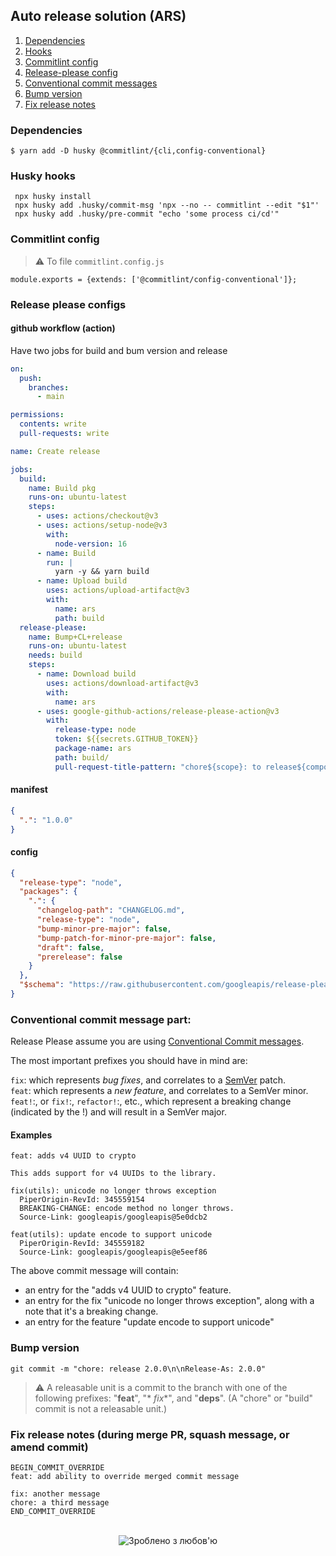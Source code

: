 Auto release solution (ARS)
--

1. [Dependencies](#dependencies)
2. [Hooks](#husky-hooks)
3. [Commitlint config](#commitlint-config)
4. [Release-please config](release-please-config.json)
5. [Conventional commit messages](#conventional-commit-message-part-)
6. [Bump version](#bump-version)
7. [Fix release notes](#fix-release-notes--during-merge-pr-squash-message-or-amend-commit-)

### Dependencies

```shell
$ yarn add -D husky @commitlint/{cli,config-conventional}  
```

### Husky hooks

```shell
 npx husky install
 npx husky add .husky/commit-msg 'npx --no -- commitlint --edit "$1"'
 npx husky add .husky/pre-commit "echo 'some process ci/cd'" 
```

### Commitlint config

> ⚠️ To file `commitlint.config.js`

```module.exports = {extends: ['@commitlint/config-conventional']};```

### Release please configs

#### github workflow (action)

Have two jobs for build and bum version and release

```yaml
on:
  push:
    branches:
      - main

permissions:
  contents: write
  pull-requests: write

name: Create release

jobs:
  build:
    name: Build pkg
    runs-on: ubuntu-latest
    steps:
      - uses: actions/checkout@v3
      - uses: actions/setup-node@v3
        with:
          node-version: 16
      - name: Build
        run: |
          yarn -y && yarn build
      - name: Upload build
        uses: actions/upload-artifact@v3
        with:
          name: ars
          path: build
  release-please:
    name: Bump+CL+release
    runs-on: ubuntu-latest
    needs: build
    steps:
      - name: Download build
        uses: actions/download-artifact@v3
        with:
          name: ars
      - uses: google-github-actions/release-please-action@v3
        with:
          release-type: node
          token: ${{secrets.GITHUB_TOKEN}}
          package-name: ars
          path: build/
          pull-request-title-pattern: "chore${scope}: to release${component} ${version}"

```

#### manifest

```json
{
  ".": "1.0.0"
}
```

#### config

```json
{
  "release-type": "node",
  "packages": {
    ".": {
      "changelog-path": "CHANGELOG.md",
      "release-type": "node",
      "bump-minor-pre-major": false,
      "bump-patch-for-minor-pre-major": false,
      "draft": false,
      "prerelease": false
    }
  },
  "$schema": "https://raw.githubusercontent.com/googleapis/release-please/main/schemas/config.json"
}
```

### Conventional commit message part:

Release Please assume you are
using [Conventional Commit messages](https://www.conventionalcommits.org/).

The most important prefixes you should have in mind are:

`fix`: which represents _bug fixes_, and correlates to a [SemVer](https://semver.org/) patch.   
`feat`: which represents a _new feature_, and correlates to a SemVer minor.   
`feat!`:, or `fix!`:, `refactor!`:, etc., which represent a breaking change (indicated by the !) and
will result in a SemVer major.

#### Examples

```text
feat: adds v4 UUID to crypto

This adds support for v4 UUIDs to the library.

fix(utils): unicode no longer throws exception
  PiperOrigin-RevId: 345559154
  BREAKING-CHANGE: encode method no longer throws.
  Source-Link: googleapis/googleapis@5e0dcb2

feat(utils): update encode to support unicode
  PiperOrigin-RevId: 345559182
  Source-Link: googleapis/googleapis@e5eef86
```

The above commit message will contain:

* an entry for the "adds v4 UUID to crypto" feature.
* an entry for the fix "unicode no longer throws exception", along with a note that it's a breaking
  change.
* an entry for the feature "update encode to support unicode"

### Bump version

```git commit -m "chore: release 2.0.0\n\nRelease-As: 2.0.0"```

> ⚠️ A releasable unit is a commit to the branch with one of the following prefixes: "**feat**", "*
*fix**", and "**deps**". (A "chore" or "build" commit is not a releasable unit.)

### Fix release notes (during merge PR, squash message, or amend commit)

```text
BEGIN_COMMIT_OVERRIDE
feat: add ability to override merged commit message

fix: another message
chore: a third message
END_COMMIT_OVERRIDE
```

<br>

<div align="center">
  <!-- Зроблено з любов'ю -->
    <img src="https://img.shields.io/badge/%D0%97%D1%80%D0%BE%D0%B1%D0%BB%D0%B5%D0%BD%D0%BE%20%D0%B7-%E2%99%A5%EF%B8%8F-red.svg?longCache=true&style=for-the-badge&colorA=blue&colorB=yellow"
      alt="Зроблено з любов'ю" />
</div>
